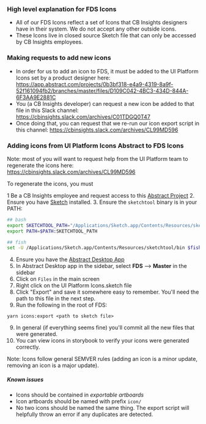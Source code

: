 ### High level explanation for FDS Icons

- All of our FDS Icons reflect a set of Icons that CB Insights designers have in their system. We do not accept any other outside icons.
- These Icons live in closed source Sketch file that can only be accessed by CB Insights employees.

### Making requests to add new icons

- In order for us to add an icon to FDS, it must be added to the UI Platform Icons set by a product designer here: https://app.abstract.com/projects/0b3bf318-e4a9-4319-8a9f-52f161094fb2/branches/master/files/D109C042-4BC3-434D-844A-6F3AA9E2881C
- You (a CB Insights developer) can request a new icon be added to that file in this Slack channel: https://cbinsights.slack.com/archives/C01TDGQ0T47
- Once doing that, you can request that we re-run our icon export script in this channel: https://cbinsights.slack.com/archives/CL99MD596

### Adding icons from UI Platform Icons Abstract to FDS Icons

Note: most of you will want to request help from the UI Platform team to regenerate the icons here: https://cbinsights.slack.com/archives/CL99MD596

To regenerate the icons, you must

1 Be a CB Insights employee and request access to this
[Abstract Project](https://app.goabstract.com/organizations/0bd48624-8826-4447-a082-1957932b89b8/projects) 2. Ensure you have [Sketch](https://www.sketchapp.com/) installed. 3. Ensure the `sketchtool` binary is in your PATH:

```bash
## bash
export SKETCHTOOL_PATH="/Applications/Sketch.app/Contents/Resources/sketchtool/bin"
export PATH=$PATH:SKETCHTOOL_PATH
```

```bash
## fish
set -U /Applications/Sketch.app/Contents/Resources/sketchtool/bin $fish_user_paths
```

4. Ensure you have the [Abstract Desktop App](https://app.abstract.com/download)
5. In Abstract Desktop app in the sidebar, select **FDS** --> **Master** in the sidebar
6. Click on `Files` in the main screen
7. Right click on the UI Platform Icons.sketch file
8. Click "Export" and save it somewhere easy to remember. You'll need the path to this file in the next step.
9. Run the following in the root of FDS:

```
yarn icons:export <path to sketch file>
```

9. In general (if everything seems fine) you'll commit all the new files that were generated.
10. You can view icons in storybook to verify your icons were generated correctly.

Note: Icons follow general SEMVER rules (adding an icon is a minor update, removing an icon is a major update).

##### Known issues

- Icons should be contained in _exportable artboards_
- Icon artboards should be named with prefix `icon/`
- No two icons should be named the same thing. The export script will helpfully
  throw an error if any duplicates are detected.
